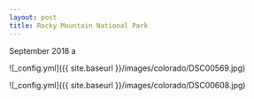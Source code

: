 ```yaml
---
layout: post
title: Rocky Mountain National Park
---
```


September 2018 a

![_config.yml]({{ site.baseurl }}/images/colorado/DSC00569.jpg)

![_config.yml]({{ site.baseurl }}/images/colorado/DSC00608.jpg)

